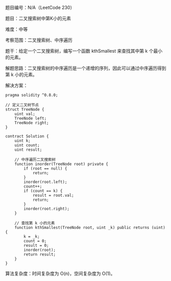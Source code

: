 题目编号：N/A（LeetCode 230）

题目：二叉搜索树中第K小的元素

难度：中等

考察范围：二叉搜索树、中序遍历

题干：给定一个二叉搜索树，编写一个函数 kthSmallest 来查找其中第 k 个最小的元素。

解题思路：二叉搜索树的中序遍历是一个递增的序列，因此可以通过中序遍历得到第 k 小的元素。

解决方案：

```solidity
pragma solidity ^0.8.0;

// 定义二叉树节点
struct TreeNode {
    uint val;
    TreeNode left;
    TreeNode right;
}

contract Solution {
    uint k;
    uint count;
    uint result;
    
    // 中序遍历二叉搜索树
    function inorder(TreeNode root) private {
        if (root == null) {
            return;
        }
        inorder(root.left);
        count++;
        if (count == k) {
            result = root.val;
            return;
        }
        inorder(root.right);
    }
    
    // 查找第 k 小的元素
    function kthSmallest(TreeNode root, uint _k) public returns (uint) {
        k = _k;
        count = 0;
        result = 0;
        inorder(root);
        return result;
    }
}
```

算法复杂度：时间复杂度为 O(n)，空间复杂度为 O(1)。